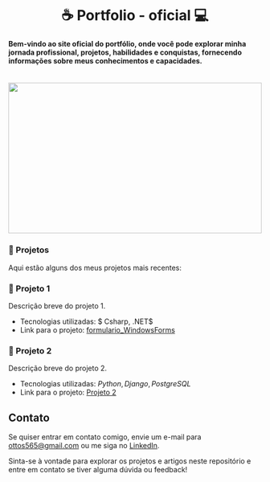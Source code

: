 **<h1 align="center"> ☕ Portfolio - oficial 💻</h1>**

 #### Bem-vindo ao site oficial do portfólio, onde você pode explorar minha jornada profissional, projetos, habilidades e conquistas, fornecendo informações sobre meus conhecimentos e capacidades.

<br>
<img src="https://miro.medium.com/v2/resize:fit:1400/format:webp/1*OlgqUIhvl5-9dZISlZ2-yQ.jpeg" width = "100%" height = "300px"/>

### 📌 Projetos

Aqui estão alguns dos meus projetos mais recentes:

### 📍 Projeto 1

Descrição breve do projeto 1.

- Tecnologias utilizadas: $ Csharp, .NET$
- Link para o projeto: [formulario_WindowsForms](https://github.com/Otto-Samuel/formulario_WindowsForms)

### 📍 Projeto 2

Descrição breve do projeto 2.

- Tecnologias utilizadas: $Python, Django, PostgreSQL$
- Link para o projeto: [Projeto 2](link_para_o_projeto2)

<!--

## Artigos

Além dos projetos, também escrevo artigos sobre desenvolvimento de software. Aqui estão alguns dos meus artigos mais populares:

- [Título do Artigo 1](link_para_artigo1)
- [Título do Artigo 2](link_para_artigo2)

-->
## Contato

Se quiser entrar em contato comigo, envie um e-mail para ottos565@gmail.com ou me siga no [LinkedIn](https://www.linkedin.com/in/otto-samuel-597826187/).

Sinta-se à vontade para explorar os projetos e artigos neste repositório e entre em contato se tiver alguma dúvida ou feedback!





